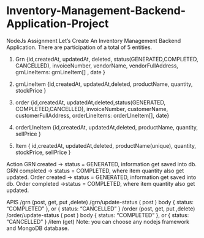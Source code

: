 # Inventory-Management-Backend-Application-Project

NodeJs Assignment
Let’s Create An Inventory Management Backend Application. There are participation of a total of 5 entities.

1.  Grn
{id,createdAt, updatedAt, deleted, status(GENERATED,COMPLETED, CANCELLED),  invoiceNumber, vendorName, vendorFullAddress, grnLineItems: grnLineItem[] , date }

2.  grnLineItem
 {id,createdAt, updatedAt,deleted,  productName, quantity, stockPrice }

3.  order
{id,createdAt, updatedAt,deleted,status(GENERATED, COMPLETED,CANCELLED),  invoiceNumber, customerName, customerFullAddress, orderLineItems: orderLIneItem[], date}

4.  orderLIneItem
{id,createdAt, updatedAt,deleted,  productName, quantity, sellPrice }

5.  Item
{ id,createdAt, updatedAt,deleted, productName(unique), quantity, stockPrice, sellPrice }

Action
GRN created -> status = GENERATED, information get saved into db.
GRN completed -> status = COMPLETED, where item quantity also get updated.
Order created ->  status = GENERATED, information get saved into db.
Order completed ->status = COMPLETED, where item quantity also get updated.

APIS
/grn (post, get, put ,delete)
/grn/update-status ( post ) body { status: “COMPLETED” }, or { status: “CANCELLED” }
/order (post, get, put ,delete)
/order/update-status ( post ) body { status: “COMPLETED” }, or { status: “CANCELLED” }
/item (get)
Note: you can choose any nodejs framework and MongoDB database.
